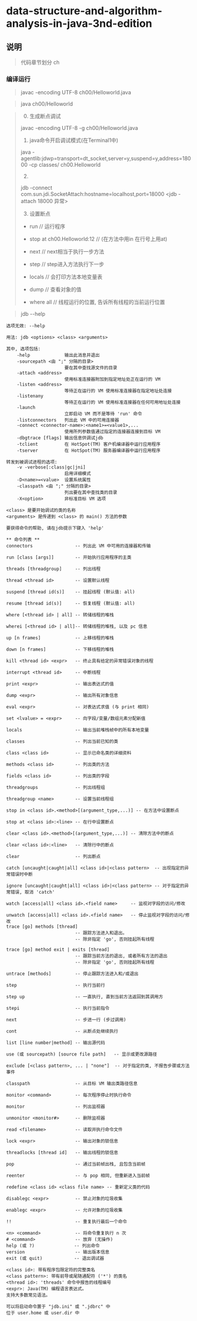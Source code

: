 # data-structure-and-algorithm-analysis-in-java-3nd-edition

>

## 说明

> 代码章节划分 ch

### 编译运行

> javac -encoding UTF-8 ch00/Helloworld.java

> java ch00/Helloworld

> 0. 生成断点调试 
>
> javac -encoding UTF-8 -g ch00/Helloworld.java
>
> 1. java命令开启调试模式(在Terminal1中)
>
> java -agentlib:jdwp=transport=dt_socket,server=y,suspend=y,address=18000 -cp classes/ ch00.Helloworld
>
> 2. 
> jdb -connect com.sun.jdi.SocketAttach:hostname=localhost,port=18000
> <jdb -attach 18000 异常>
>
> 3. 设置断点 
>
> - run      // 运行程序
>
> - stop at ch00.Helloworld:12 // (在方法中用in 在行号上用at)
>
> - next      // next相当于执行一步方法
>
> - step      // step进入方法执行下一步
>
> - locals    // 会打印方法本地变量表
>
> - dump      // 查看对象的值
>
> - where all // 线程运行的位置, 告诉所有线程的当前运行位置

> jdb --help
```
选项无效: --help

用法: jdb <options> <class> <arguments>

其中, 选项包括:
    -help             输出此消息并退出
    -sourcepath <由 ";" 分隔的目录>
                      要在其中查找源文件的目录
    -attach <address>
                      使用标准连接器附加到指定地址处正在运行的 VM
    -listen <address>
                      等待正在运行的 VM 使用标准连接器在指定地址处连接
    -listenany
                      等待正在运行的 VM 使用标准连接器在任何可用地址处连接
    -launch
                      立即启动 VM 而不是等待 'run' 命令
    -listconnectors   列出此 VM 中的可用连接器
    -connect <connector-name>:<name1>=<value1>,...
                      使用所列参数值通过指定的连接器连接到目标 VM
    -dbgtrace [flags] 输出信息供调试jdb
    -tclient          在 HotSpot(TM) 客户机编译器中运行应用程序
    -tserver          在 HotSpot(TM) 服务器编译器中运行应用程序

转发到被调试进程的选项:
    -v -verbose[:class|gc|jni]
                      启用详细模式
    -D<name>=<value>  设置系统属性
    -classpath <由 ";" 分隔的目录>
                      列出要在其中查找类的目录
    -X<option>        非标准目标 VM 选项

<class> 是要开始调试的类的名称
<arguments> 是传递到 <class> 的 main() 方法的参数

要获得命令的帮助, 请在jdb提示下键入 'help'
```

```
** 命令列表 **
connectors                -- 列出此 VM 中可用的连接器和传输

run [class [args]]        -- 开始执行应用程序的主类        

threads [threadgroup]     -- 列出线程

thread <thread id>        -- 设置默认线程

suspend [thread id(s)]    -- 挂起线程 (默认值: all)        

resume [thread id(s)]     -- 恢复线程 (默认值: all)        

where [<thread id> | all] -- 转储线程的堆栈

wherei [<thread id> | all]-- 转储线程的堆栈, 以及 pc 信息  

up [n frames]             -- 上移线程的堆栈

down [n frames]           -- 下移线程的堆栈

kill <thread id> <expr>   -- 终止具有给定的异常错误对象的线程

interrupt <thread id>     -- 中断线程

print <expr>              -- 输出表达式的值

dump <expr>               -- 输出所有对象信息

eval <expr>               -- 对表达式求值 (与 print 相同)

set <lvalue> = <expr>     -- 向字段/变量/数组元素分配新值

locals                    -- 输出当前堆栈帧中的所有本地变量

classes                   -- 列出当前已知的类

class <class id>          -- 显示已命名类的详细资料

methods <class id>        -- 列出类的方法

fields <class id>         -- 列出类的字段

threadgroups              -- 列出线程组

threadgroup <name>        -- 设置当前线程组

stop in <class id>.<method>[(argument_type,...)] -- 在方法中设置断点

stop at <class id>:<line> -- 在行中设置断点

clear <class id>.<method>[(argument_type,...)] -- 清除方法中的断点

clear <class id>:<line>   -- 清除行中的断点

clear                     -- 列出断点

catch [uncaught|caught|all] <class id>|<class pattern>  -- 出现指定的异常错误时中断

ignore [uncaught|caught|all] <class id>|<class pattern> -- 对于指定的异常错误, 取消 'catch'

watch [access|all] <class id>.<field name>     -- 监视对字段的访问/修改

unwatch [access|all] <class id>.<field name>   -- 停止监视对字段的访问/修改
trace [go] methods [thread]
                          -- 跟踪方法进入和退出。
                          -- 除非指定 'go', 否则挂起所有线程

trace [go] method exit | exits [thread]
                          -- 跟踪当前方法的退出, 或者所有方法的退出
                          -- 除非指定 'go', 否则挂起所有线程

untrace [methods]         -- 停止跟踪方法进入和/或退出

step                      -- 执行当前行

step up                   -- 一直执行, 直到当前方法返回到其调用方

stepi                     -- 执行当前指令

next                      -- 步进一行 (步过调用)

cont                      -- 从断点处继续执行

list [line number|method] -- 输出源代码

use (或 sourcepath) [source file path]   -- 显示或更改源路径

exclude [<class pattern>, ... | "none"]  -- 对于指定的类, 不报告步骤或方法事件

classpath                 -- 从目标 VM 输出类路径信息

monitor <command>         -- 每次程序停止时执行命令

monitor                   -- 列出监视器

unmonitor <monitor#>      -- 删除监视器

read <filename>           -- 读取并执行命令文件

lock <expr>               -- 输出对象的锁信息

threadlocks [thread id]   -- 输出线程的锁信息

pop                       -- 通过当前帧出栈, 且包含当前帧

reenter                   -- 与 pop 相同, 但重新进入当前帧

redefine <class id> <class file name> -- 重新定义类的代码

disablegc <expr>          -- 禁止对象的垃圾收集

enablegc <expr>           -- 允许对象的垃圾收集

!!                        -- 重复执行最后一个命令

<n> <command>             -- 将命令重复执行 n 次
# <command>               -- 放弃 (无操作)
help (或 ?)               -- 列出命令
version                   -- 输出版本信息
exit (或 quit)            -- 退出调试器

<class id>: 带有程序包限定符的完整类名
<class pattern>: 带有前导或尾随通配符 ('*') 的类名
<thread id>: 'threads' 命令中报告的线程编号
<expr>: Java(TM) 编程语言表达式。
支持大多数常见语法。

可以将启动命令置于 "jdb.ini" 或 ".jdbrc" 中
位于 user.home 或 user.dir 中
```
